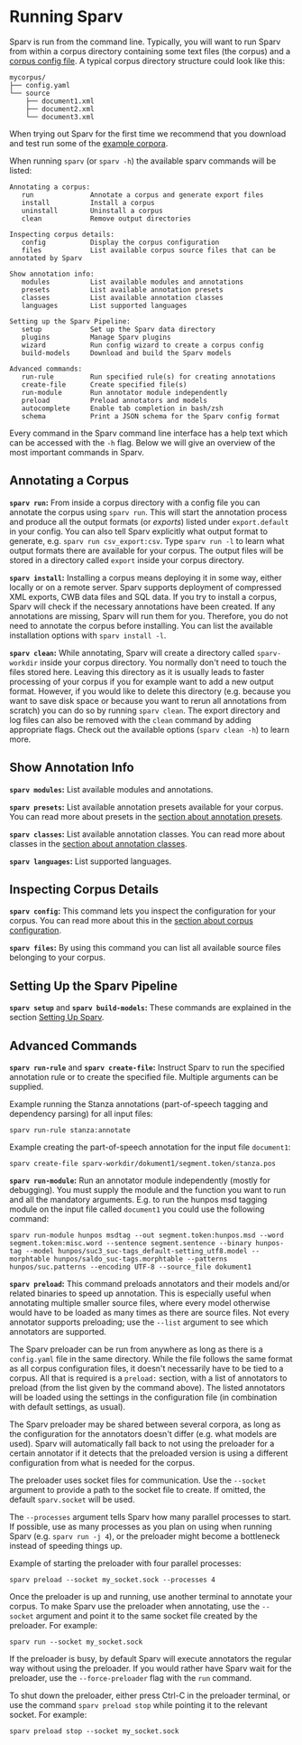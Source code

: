 # Running Sparv
Sparv is run from the command line. Typically, you will want to run Sparv from within a corpus directory containing some
text files (the corpus) and a [corpus config file](corpus-configuration.md). A typical corpus directory
structure could look like this:

```
mycorpus/
├── config.yaml
└── source
    ├── document1.xml
    ├── document2.xml
    └── document3.xml
```

When trying out Sparv for the first time we recommend that you download and test run some of the [example
corpora](https://github.com/spraakbanken/sparv-pipeline/releases/latest/download/example_corpora.zip).

When running `sparv` (or `sparv -h`) the available sparv commands will be listed:
```
Annotating a corpus:
   run              Annotate a corpus and generate export files
   install          Install a corpus
   uninstall        Uninstall a corpus
   clean            Remove output directories

Inspecting corpus details:
   config           Display the corpus configuration
   files            List available corpus source files that can be annotated by Sparv

Show annotation info:
   modules          List available modules and annotations
   presets          List available annotation presets
   classes          List available annotation classes
   languages        List supported languages

Setting up the Sparv Pipeline:
   setup            Set up the Sparv data directory
   plugins          Manage Sparv plugins
   wizard           Run config wizard to create a corpus config
   build-models     Download and build the Sparv models

Advanced commands:
   run-rule         Run specified rule(s) for creating annotations
   create-file      Create specified file(s)
   run-module       Run annotator module independently
   preload          Preload annotators and models
   autocomplete     Enable tab completion in bash/zsh
   schema           Print a JSON schema for the Sparv config format
```

Every command in the Sparv command line interface has a help text which can be accessed with the `-h` flag. Below we
will give an overview of the most important commands in Sparv.

## Annotating a Corpus
**`sparv run`:** From inside a corpus directory with a config file you can annotate the corpus using `sparv run`. This
will start the annotation process and produce all the output formats (or _exports_) listed under `export.default` in
your config. You can also tell Sparv explicitly what output format to generate, e.g. `sparv run csv_export:csv`.
Type `sparv run -l` to learn what output formats there are available for your corpus. The output files will be
stored in a directory called `export` inside your corpus directory.

**`sparv install`:** Installing a corpus means deploying it in some way, either locally or on a remote server. Sparv
supports deployment of compressed XML exports, CWB data files and SQL data. If you try to install a corpus, Sparv will
check if the necessary annotations have been created. If any annotations are missing, Sparv will run them for you.
Therefore, you do not need to annotate the corpus before installing. You can list the available installation options
with `sparv install -l`.

**`sparv clean`:** While annotating, Sparv will create a directory called `sparv-workdir` inside your corpus directory.
You normally don't need to touch the files stored here. Leaving this directory as it is usually leads to faster
processing of your corpus if you for example want to add a new output format. However, if you would like to delete this
directory (e.g. because you want to save disk space or because you want to rerun all annotations from scratch) you
can do so by running `sparv clean`. The export directory and log files can also be removed with the `clean` command
by adding appropriate flags. Check out the available options (`sparv clean -h`) to learn more.

## Show Annotation Info
**`sparv modules`:** List available modules and annotations.

**`sparv presets`:** List available annotation presets available for your corpus. You can read more about presets in the
[section about annotation presets](corpus-configuration.md#annotation-presets).

**`sparv classes`:** List available annotation classes. You can read more about classes in the [section about annotation
classes](corpus-configuration.md#annotation-classes).

**`sparv languages`:** List supported languages.

## Inspecting Corpus Details
**`sparv config`:** This command lets you inspect the configuration for your corpus. You can read more about this in the
[section about corpus configuration](corpus-configuration.md).

**`sparv files`:** By using this command you can list all available source files belonging to your corpus.

## Setting Up the Sparv Pipeline
**`sparv setup`** and **`sparv build-models`:** These commands are explained in the section [Setting Up
Sparv](installation-and-setup.md#setting-up-sparv).

## Advanced Commands
**`sparv run-rule`** and **`sparv create-file`:** Instruct Sparv to run the specified annotation rule or to create
the specified file. Multiple arguments can be supplied.

Example running the Stanza annotations (part-of-speech tagging and dependency parsing) for all input files:
```
sparv run-rule stanza:annotate
```

Example creating the part-of-speech annotation for the input file `document1`:
```
sparv create-file sparv-workdir/dokument1/segment.token/stanza.pos
```

**`sparv run-module`:** Run an annotator module independently (mostly for debugging). You must supply the module and the
function you want to run and all the mandatory arguments. E.g. to run the hunpos msd tagging module on the input file
called `document1` you could use the following command:
```
sparv run-module hunpos msdtag --out segment.token:hunpos.msd --word segment.token:misc.word --sentence segment.sentence --binary hunpos-tag --model hunpos/suc3_suc-tags_default-setting_utf8.model --morphtable hunpos/saldo_suc-tags.morphtable --patterns hunpos/suc.patterns --encoding UTF-8 --source_file dokument1
```

**`sparv preload`:** This command preloads annotators and their models and/or related binaries to speed up
annotation.
This is especially useful when annotating multiple smaller source files, where every model otherwise would have to
be loaded as many times as there are source files. Not every annotator supports preloading; use the `--list`
argument to see which annotators are supported.

The Sparv preloader can be run from anywhere as long as there is a `config.yaml` file in the same directory.
While the file follows the same format as all corpus configuration files, it doesn't necessarily have to be tied to a
corpus. All that is required is a `preload:` section, with a list of annotators to preload (from the list given by
the command above).
The listed annotators will be loaded using the settings in the configuration file (in combination with default settings,
as usual).

The Sparv preloader may be shared between several corpora,
as long as the configuration for the annotators doesn't differ (e.g. what models are used).
Sparv will automatically fall back to not using the preloader for a certain annotator if it detects that the preloaded
version is using a different configuration from what is needed for the corpus.

The preloader uses socket files for communication. Use the `--socket` argument to provide a path to the socket file
to create. If omitted, the default `sparv.socket` will be used.

The `--processes` argument tells Sparv how many parallel processes to start. If possible, use as many processes as you
plan on using when running Sparv (e.g. `sparv run -j 4`), or the preloader might become a bottleneck instead of
speeding things up.

Example of starting the preloader with four parallel processes:
```
sparv preload --socket my_socket.sock --processes 4
```

Once the preloader is up and running, use another terminal to annotate your corpus. To make Sparv use the preloader when
annotating, use the `--socket` argument and point it to the same socket file created by the preloader. For example:
```
sparv run --socket my_socket.sock
```

If the preloader is busy, by default Sparv will execute annotators the regular way without using the preloader. If you
would rather have Sparv wait for the preloader, use the `--force-preloader` flag with the `run` command.

To shut down the preloader, either press Ctrl-C in the preloader terminal, or use the command `sparv preload stop`
while pointing it to the relevant socket. For example:

```
sparv preload stop --socket my_socket.sock
```
